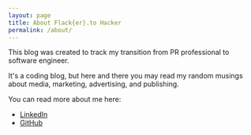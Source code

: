 ```yaml
---
layout: page
title: About Flack{er}.to Hacker
permalink: /about/
---
```


This blog was created to track my transition from PR professional to software engineer.  

It's a coding blog, but here and there you may read my random musings about media, marketing, advertising, and publishing.

You can read more about me here:
* [LinkedIn](http://www.linkedin.com/in/jakewengroff)
* [GitHub](http://www.github.com/jakewengroff)


